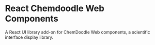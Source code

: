 # React Chemdoodle Web Components

A React UI library add-on for ChemDoodle Web components, a scientific interface display library.
